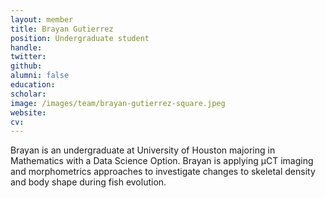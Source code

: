 ```yaml
---
layout: member
title: Brayan Gutierrez
position: Undergraduate student
handle:
twitter:
github:
alumni: false
education:
scholar:
image: /images/team/brayan-gutierrez-square.jpeg
website:
cv:
---
```


Brayan is an undergraduate at University of Houston majoring in Mathematics with a Data Science Option. Brayan is applying µCT imaging and morphometrics approaches to investigate changes to skeletal density and body shape during fish evolution.
